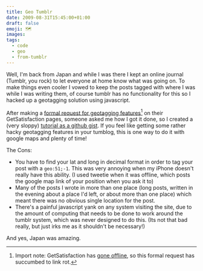 ```yaml
---
title: Geo Tumblr
date: 2009-08-31T15:45:00+01:00
draft: false
emoji: 🗺️
images:
tags:
  - code
  - geo
  - from-tumblr
---
```

Well, I'm back from Japan and while I was there I kept an online journal (Tumblr, you rock) to let everyone at home know what was going on. To make things even cooler I vowed to keep the posts tagged with where I was while I was writing them, of course tumblr has no functionality for this so I hacked up a geotagging solution using javascript.

After making a [formal request for geotagging features](https://web.archive.org/web/20090819092856/http://getsatisfaction.com:80/tumblr/topics/geotagging_of_individual_posts)[^1] on their GetSatisfaction pages, someone asked me how I got it done, so I created a (very sloppy) [tutorial as a github gist](https://gist.github.com/jphastings/178487). If you feel like getting some rather hacky geotagging features in your tumblog, this is one way to do it with google maps and plenty of time!

The Cons:

- You have to find your lat and long in decimal format in order to tag your post with a `geo:51;-1`. This was very annoying when my iPhone doesn't really have this ability. (I used tweetie when it was offline, which posts the google map link of your position when you ask it to)
- Many of the posts I wrote in more than one place (long posts, written in the evening about a place I'd left, or about more than one place) which meant there was no obvious single location for the post.
- There's a painful javascript yank on any system visiting the site, due to the amount of computing that needs to be done to work around the tumblr system, which was never designed to do this. (Its not that bad really, but just irks me as it shouldn't be necessary!)

And yes, Japan was amazing.

[^1]: Import note: GetSatisfaction has [gone offline](https://en.wikipedia.org/wiki/Get_Satisfaction), so this formal request has succumbed to link rot.
